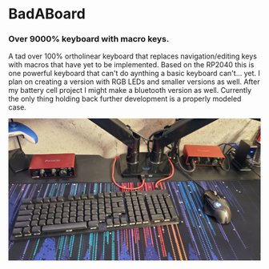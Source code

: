 # BadABoard
<h3>Over 9000% keyboard with macro keys.</h3>
<p>A tad over 100% ortholinear keyboard that replaces navigation/editing keys with macros that have yet to be implemented. Based on the RP2040 this is one powerful keyboard that can't do aynthing a basic keyboard can't... yet. I plan on creating a version with RGB LEDs and smaller versions as well. After my battery cell project I might make a bluetooth version as well. Currently the only thing holding back further development is a properly modeled case.</p>
<img src="BadABoard.jpg" alt="BadABoard.jpg here RIP">